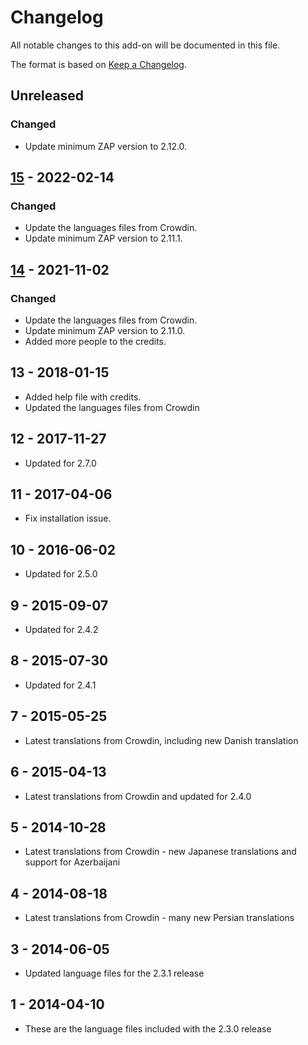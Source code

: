 # Changelog
All notable changes to this add-on will be documented in this file.

The format is based on [Keep a Changelog](https://keepachangelog.com/en/1.0.0/).

## Unreleased
### Changed
- Update minimum ZAP version to 2.12.0.

## [15] - 2022-02-14
### Changed
- Update the languages files from Crowdin.
- Update minimum ZAP version to 2.11.1.

## [14] - 2021-11-02
### Changed
- Update the languages files from Crowdin.
- Update minimum ZAP version to 2.11.0.
- Added more people to the credits.

## 13 - 2018-01-15

- Added help file with credits.
- Updated the languages files from Crowdin

## 12 - 2017-11-27

- Updated for 2.7.0

## 11 - 2017-04-06

- Fix installation issue.

## 10 - 2016-06-02

- Updated for 2.5.0

## 9 - 2015-09-07

- Updated for 2.4.2

## 8 - 2015-07-30

- Updated for 2.4.1

## 7 - 2015-05-25

- Latest translations from Crowdin, including new Danish translation

## 6 - 2015-04-13

- Latest translations from Crowdin and updated for 2.4.0

## 5 - 2014-10-28

- Latest translations from Crowdin - new Japanese translations and support for Azerbaijani

## 4 - 2014-08-18

- Latest translations from Crowdin - many new Persian translations

## 3 - 2014-06-05

- Updated language files for the 2.3.1 release

## 1 - 2014-04-10

- These are the language files included with the 2.3.0 release

[15]: https://github.com/zaproxy/zap-extensions/releases/coreLang-v15
[14]: https://github.com/zaproxy/zap-extensions/releases/coreLang-v14
